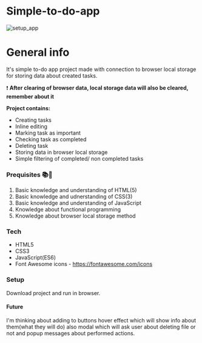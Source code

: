 # Simple-to-do-app

![setup_app](https://user-images.githubusercontent.com/90615223/172660810-407e2e48-9812-4f2b-8309-357f7f9eb483.png)

# General info

It's simple to-do app project made with connection to browser local storage for storing data about created tasks.

:exclamation: **After clearing of browser data, local storage data will also be cleared, remember about it**

**Project contains:**
  * Creating tasks
  * Inline editing
  * Marking task as important
  * Checking task as completed
  * Deleting task
  * Storing data in browser local storage
  * Simple filtering of completed/ non completed tasks

### Prequisites :books::notebook:
  1. Basic knowledge and understanding of HTML(5)
  2. Basic knowledge and udnerstanding of CSS(3)
  3. Basic knowledge and understanding of JavaScript
  4. Knowledge about functional programming
  5. Knowledge about browser local storage method

### Tech
  * HTML5
  * CSS3
  * JavaScript(ES6)
  * Font Awesome icons - https://fontawesome.com/icons

### Setup
  Download project and run in browser.
  
#### Future
 I'm thinking about adding to buttons hover effect which will show info about them(what they will do) also modal which will ask user about deleting file or not and popup messages about performed actions.
